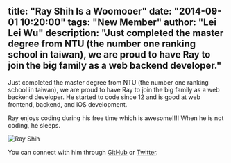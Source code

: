 title: "Ray Shih Is a Woomooer"
date: "2014-09-01 10:20:00"
tags: "New Member"
author: "Lei Lei Wu"
description: "Just completed the master degree from NTU (the number one ranking school in taiwan), we are proud to have Ray to join the big family as a web backend developer."
---
Just completed the master degree from NTU (the number one ranking school in taiwan), we are proud to have Ray to join the big family as a web backend developer. He started to code since 12 and is good at web frontend, backend, and iOS development.

Ray enjoys coding during his free time which is awesome!!!! When he is not coding, he sleeps.

![Ray Shih](/img/profile/ray-shih.png)

You can connect with him through [GitHub](https://github.com/rayshih) or [Twitter](https://twitter.com/rayshih771012).
